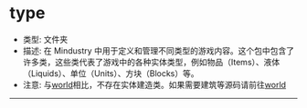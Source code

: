 # type
- 类型: 文件夹
- 描述: 在 Mindustry 中用于定义和管理不同类型的游戏内容。这个包中包含了许多类，这些类代表了游戏中的各种实体类型，例如物品（Items）、液体（Liquids）、单位（Units）、方块（Blocks）等。
- 注意: 与[world](world.md)相比，不存在实体建造类。如果需要建筑等源码请前往[world](world.md)

---

